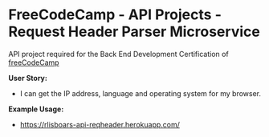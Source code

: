 # FreeCodeCamp - API Projects - Request Header Parser Microservice

API project required for the Back End Development Certification of [freeCodeCamp](https://www.freecodecamp.com/)

**User Story:**
* I can get the IP address, language and operating system for my browser.

**Example Usage:**
* https://rlisboars-api-reqheader.herokuapp.com/
